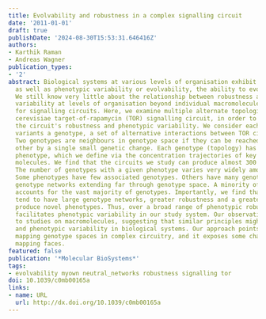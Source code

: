 ```yaml
---
title: Evolvability and robustness in a complex signalling circuit
date: '2011-01-01'
draft: true
publishDate: '2024-08-30T15:53:31.646416Z'
authors:
- Karthik Raman
- Andreas Wagner
publication_types:
- '2'
abstract: Biological systems at various levels of organisation exhibit robustness,
  as well as phenotypic variability or evolvability, the ability to evolve novel phenotypes.
  We still know very little about the relationship between robustness and phenotypic
  variability at levels of organisation beyond individual macromolecules, and especially
  for signalling circuits. Here, we examine multiple alternate topologies of the Saccharomyces
  cerevisiae target-of-rapamycin (TOR) signalling circuit, in order to understand
  the circuit's robustness and phenotypic variability. We consider each of the topological
  variants a genotype, a set of alternative interactions between TOR circuit components.
  Two genotypes are neighbours in genotype space if they can be reached from each
  other by a single small genetic change. Each genotype (topology) has a signalling
  phenotype, which we define via the concentration trajectories of key signalling
  molecules. We find that the circuits we study can produce almost 300 different phenotypes.
  The number of genotypes with a given phenotype varies very widely among these phenotypes.
  Some phenotypes have few associated genotypes. Others have many genotypes that form
  genotype networks extending far through genotype space. A minority of phenotypes
  accounts for the vast majority of genotypes. Importantly, we find that these phenotypes
  tend to have large genotype networks, greater robustness and a greater ability to
  produce novel phenotypes. Thus, over a broad range of phenotypic robustness, robustness
  facilitates phenotypic variability in our study system. Our observations show parallels
  to studies on macromolecules, suggesting that similar principles might govern robustness
  and phenotypic variability in biological systems. Our approach points a way towards
  mapping genotype spaces in complex circuitry, and it exposes some challenges such
  mapping faces.
featured: false
publication: '*Molecular BioSystems*'
tags:
- evolvability myown neutral_networks robustness signalling tor
doi: 10.1039/c0mb00165a
links:
- name: URL
  url: http://dx.doi.org/10.1039/c0mb00165a
---
```


